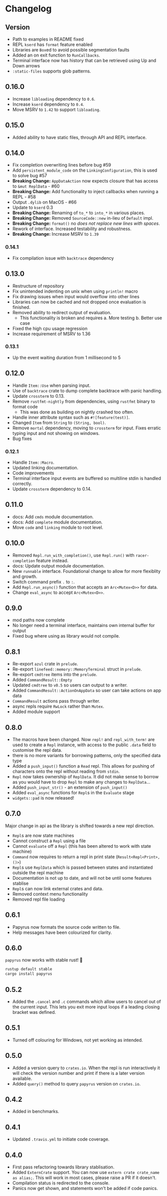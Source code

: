 # Changelog

## Version
- Path to examples in README fixed
- REPL `kserd` has `format` feature enabled
- Libraries are `Box`ed to avoid possible segmentation faults
- Added an on exit function to `RunCallbacks`.
- Terminal interface now has history that can be retrieved using Up and Down arrows
- `:static-files` supports glob patterns.

## 0.16.0
- Increase `libloading` dependency to `0.6`.
- Increase `kserd` dependency to `0.4`.
- Move MSRV to `1.42` to support `libloading`.

## 0.15.0
- Added ability to have static files, through API and REPL interface.

## 0.14.0
- Fix completion overwriting lines before bug #59
- Add `persistent_module_code` on the `LinkingConfiguration`, this is used to solve bug #57
- **Breaking Change:** `AppDataAction` now expects closure that has access to `&mut ReplData` - #60
- **Breaking Change:** Add functionality to inject callbacks when running a REPL - #58
- Output `.dylib` on MacOS - #66
- Update to `kserd` 0.3
- **Breaking Change:** Renaming of `to_*` to `into_*` in various places.
- **Breaking Change:** Removed `SourceCode::new` in-lieu of `Default` impl.
- **Breaking Change:** `format()` no _does not replace new lines with spaces_.
- Rework of interface. Increased testability and robustness.
- **Breaking Change:** Increase MSRV to `1.39`

### 0.14.1
- Fix compilation issue with `backtrace` dependency

## 0.13.0
- Restructure of repository
- Fix unintended indenting on unix when using `println!` macro
- Fix drawing issues when input would overflow into other lines
- Libraries can now be cached and not dropped once evaluation is finished.
- Removed ability to redirect output of evaluation.
  - This functionality is broken and requires 
    a. More testing
    b. Better use case
- Fixed the high cpu usage regression
- Increase requirement of MSRV to 1.36

### 0.13.1
- Up the event waiting duration from 1 millisecond to 5

## 0.12.0
- Handle `Item::Use` when parsing input.
- Use of `backtrace` crate to dump complete backtrace with panic handling.
- Update `crossterm` to 0.13.
- Remove `rustfmt-nightly` from dependencies, using `rustfmt` binary to format code
  - This was done as building on nightly crashed too often.
- Handle inner attribute syntax such as `#![feature(test)]`.
- Changed `Item` from `String` to `(String, bool)`.
- Remove `mortal` dependency, moving to `crossterm` for input. Fixes erratic typing input and not
    showing on windows.
- Bug fixes

### 0.12.1
- Handle `Item::Macro`.
- Updated linking documentation.
- Code improvements
- Terminal interface input events are buffered so multiline stdin is handled correctly.
- Update `crossterm` dependency to 0.14.

## 0.11.0

- docs: Add `cmds` module documentation.
- docs: Add `complete` module documentation.
- Move `code` and `linking` module to root level.

## 0.10.0

- Removed `Repl.run_with_completion()`, use `Repl.run()` with `racer-completion` feature instead.
- docs: Update output module documentation.
- New `runnable` interface. Foundational change to allow for more flexiblity and growth.
- Switch command prefix `.` to `:`.
- Add `Repl.run_async()` function that accepts an `Arc<Mutex<D>>` for data.
- Change `eval_async` to accept `Arc<Mutex<D>>`.

## 0.9.0

- mod paths now complete
- No longer need a terminal interface, maintains own internal buffer for output
- Fixed bug where using as library would not compile.

## 0.8.1

- Re-export `azul` crate in `prelude`.
- Re-export `linefeed::memory::MemoryTerminal` struct in `prelude`.
- Re-export `cmdtree` items into the `prelude`.
- Added `CommandResult::Empty`
- Updated `cmdtree` to `v0.5` so users can output to a writer.
- Added `CommandResult::ActionOnAppData` so user can take actions on app data
- `CommandResult` actions pass through writer.
- async repls require `RwLock` rather than `Mutex`.
- Added module support

## 0.8.0

- The macros have been changed. Now `repl!` and `repl_with_term!` are used to create a `Repl` instance, with access to the public `.data` field to customise the repl data.
- there is no more variants for borrowing patterns, only the specified data type
- Added a `push_input()` function a `Read` repl. This allows for pushing of characters onto the repl without reading from `stdin`.
- `Repl` now takes ownership of `ReplData`. It did not make sense to borrow as you would have to drop `Repl` to make any changes to `ReplData`...
- Added `push_input_str()` - an extension of `push_input()`
- Added `eval_async` functions for `Repl`s in the `Evaluate` stage
- `widgets::pad` is now released!

## 0.7.0

Major change in api as the library is shifted towards a new repl direction.

- `Repl`s are now state machines
- Cannot construct a `Repl` using a file
- Cannot `evaluate` off a `Repl` (this has been altered to work with state machine)
- `Command` now requires to return a repl in print state (`Result<Repl<Print>, ()>`)
- `Repl`s use `ReplData` which is passed between states and instantiated outside the repl machine
- Documentation is not up to date, and will not be until some features stablise
- `Repl`s can now link external crates and data.
- Removed context menu functionality
- Removed repl file loading

## 0.6.1

- Papyrus now formats the source code written to file.
- Help messages have been colourized for clarity.

## 0.6.0

`papyrus` now works with stable rust! 🎉

```sh
rustup default stable
cargo install papyrus
```

## 0.5.2

- Added the `.cancel` and `.c` commands which allow users to cancel out of the current input. This lets you exit more input loops if a leading closing bracket was defined.

## 0.5.1

- Turned off colouring for Windows, not yet working as intended.

## 0.5.0

- Added a version query to `crates.io`. When the repl is run interactively it will check the version number and print if there is a later version available.
- Added `query()` method to query `papyrus` version on `crates.io`.

## 0.4.2

- Added in benchmarks.

## 0.4.1

- Updated `.travis.yml` to initiate code coverage.

## 0.4.0

- First pass refactoring towards library stablisation.
- Added `ExternCrate` support. You can now use `extern crate crate_name as alias;`. This will work in most cases, please raise a PR if it doesn't.
- Compilation status is redirected to the console.
- Panics now get shown, and statements won't be added if code panics.
